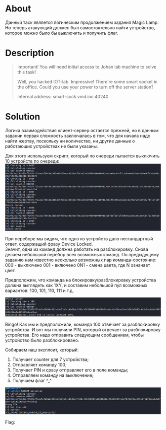 # About

Данный таск является логическим продолжением задания Magic Lamp. Но теперь атакующий должен был самостоятельно найти устройство, которое можно было бы выключить и получить флаг.

# Description

> Important! You will need initial access to Johan lab machine to solve this task! 
>
> Well, you hacked IOT-lab. Impressive! There're some smart socket in the office. Could you use your power to turn off the server station?
>
> Internal address: smart-sock.vmd.inc:40240

# Solution

Логика взаимодействия клиент-сервер остается прежней, но в данным задании первая сложность заключалась в том, что для начала надо найти жертву, поскольку ни количество, ни другие данные о работающих устройствах не были указаны.  

Для этого используем скрипт, который по очереди пытается выключить 10 устройств по очереди:  
![![search.png](/Magic%20Socket/search.png, Magic Socket")](/Magic%20Socket/search.png)  

При переборе мы видим, что одно из устройств дало нестандартный ответ, содержащий фразу Device Locked.  
Значит, одна из команд должна работать на разблокировку. Снова делаем небольшой перебор всех возможных команд. 
По предыдущему заданию нам известно несколько возможных пар команда-состояние:
000 - выключено
001 - включено
0N1 - смена цвета, где N означает цвет.

Предположим, что команда на блокировку/разблокировку устройства должна выглядеть как 1XY, и составим небольшой пул возможных вариантов: 
100, 101, 110, 111 и т.д. 

![![brute_pin.png](/Magic%20Socket/brute_pin.png, Brute Pin Cmd")](/Magic%20Socket/brute_pin.png)  

Bingo! Как мы и предположили, команда 100 отвечает за разблокировку устройства. И вот мы получили PIN, который отвечает за разблокировку устройства. Его надо отправить следующим сообщением, чтобы устройство было разблокировано.  

Собираем наш эксплоит, который:
1) Получает counter для 7 устройства;
2) Отправляет команду 100;
3) Получает PIN и сразу отправляет его в поле команды;
4) Отправляем команду на выключение;
5) Получаем флаг ^_^

![![flag.png](/Magic%20Socket/flag.png, Get flag")](/Magic%20Socket/flag.png)  

Flag: 
